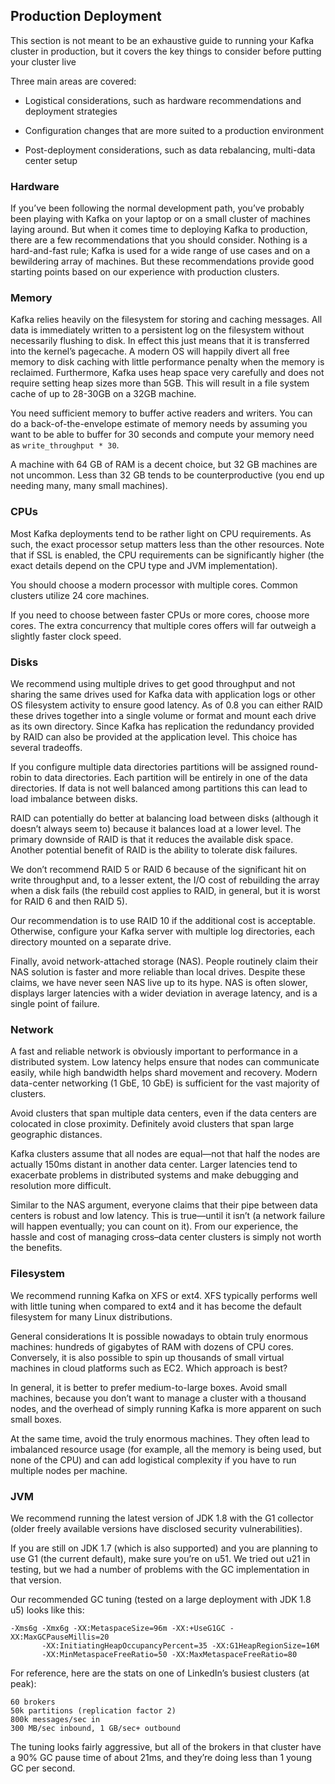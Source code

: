 ## Production Deployment

This section is not meant to be an exhaustive guide to running your Kafka cluster in production, but it covers the key things to consider before putting your cluster live

Three main areas are covered:

- Logistical considerations, such as hardware recommendations and deployment strategies

- Configuration changes that are more suited to a production environment

- Post-deployment considerations, such as data rebalancing, multi-data center setup

### Hardware

If you’ve been following the normal development path, you’ve probably been playing with Kafka on your laptop or on a small cluster of machines laying around. But when it comes time to deploying Kafka to production, there are a few recommendations that you should consider. Nothing is a hard-and-fast rule; Kafka is used for a wide range of use cases and on a bewildering array of machines. But these recommendations provide good starting points based on our experience with production clusters.

### Memory

Kafka relies heavily on the filesystem for storing and caching messages. All data is immediately written to a persistent log on the filesystem without necessarily flushing to disk. In effect this just means that it is transferred into the kernel’s pagecache. A modern OS will happily divert all free memory to disk caching with little performance penalty when the memory is reclaimed. Furthermore, Kafka uses heap space very carefully and does not require setting heap sizes more than 5GB. This will result in a file system cache of up to 28-30GB on a 32GB machine.

You need sufficient memory to buffer active readers and writers. You can do a back-of-the-envelope estimate of memory needs by assuming you want to be able to buffer for 30 seconds and compute your memory need as `write_throughput * 30`.

A machine with 64 GB of RAM is a decent choice, but 32 GB machines are not uncommon. Less than 32 GB tends to be counterproductive (you end up needing many, many small machines).


### CPUs

Most Kafka deployments tend to be rather light on CPU requirements. As such, the exact processor setup matters less than the other resources. Note that if SSL is enabled, the CPU requirements can be significantly higher (the exact details depend on the CPU type and JVM implementation).

You should choose a modern processor with multiple cores. Common clusters utilize 24 core machines.

If you need to choose between faster CPUs or more cores, choose more cores. The extra concurrency that multiple cores offers will far outweigh a slightly faster clock speed.

### Disks

We recommend using multiple drives to get good throughput and not sharing the same drives used for Kafka data with application logs or other OS filesystem activity to ensure good latency. As of 0.8 you can either RAID these drives together into a single volume or format and mount each drive as its own directory. Since Kafka has replication the redundancy provided by RAID can also be provided at the application level. This choice has several tradeoffs.

If you configure multiple data directories partitions will be assigned round-robin to data directories. Each partition will be entirely in one of the data directories. If data is not well balanced among partitions this can lead to load imbalance between disks.

RAID can potentially do better at balancing load between disks (although it doesn’t always seem to) because it balances load at a lower level. The primary downside of RAID is that it reduces the available disk space. Another potential benefit of RAID is the ability to tolerate disk failures.

We don’t recommend RAID 5 or RAID 6 because of the significant hit on write throughput and, to a lesser extent, the I/O cost of rebuilding the array when a disk fails (the rebuild cost applies to RAID, in general, but it is worst for RAID 6 and then RAID 5).

Our recommendation is to use RAID 10 if the additional cost is acceptable. Otherwise, configure your Kafka server with multiple log directories, each directory mounted on a separate drive.

Finally, avoid network-attached storage (NAS). People routinely claim their NAS solution is faster and more reliable than local drives. Despite these claims, we have never seen NAS live up to its hype. NAS is often slower, displays larger latencies with a wider deviation in average latency, and is a single point of failure.

### Network

A fast and reliable network is obviously important to performance in a distributed system. Low latency helps ensure that nodes can communicate easily, while high bandwidth helps shard movement and recovery. Modern data-center networking (1 GbE, 10 GbE) is sufficient for the vast majority of clusters.

Avoid clusters that span multiple data centers, even if the data centers are colocated in close proximity. Definitely avoid clusters that span large geographic distances.

Kafka clusters assume that all nodes are equal—not that half the nodes are actually 150ms distant in another data center. Larger latencies tend to exacerbate problems in distributed systems and make debugging and resolution more difficult.

Similar to the NAS argument, everyone claims that their pipe between data centers is robust and low latency. This is true—until it isn’t (a network failure will happen eventually; you can count on it). From our experience, the hassle and cost of managing cross–data center clusters is simply not worth the benefits.

### Filesystem

We recommend running Kafka on XFS or ext4. XFS typically performs well with little tuning when compared to ext4 and it has become the default filesystem for many Linux distributions.

General considerations
It is possible nowadays to obtain truly enormous machines: hundreds of gigabytes of RAM with dozens of CPU cores. Conversely, it is also possible to spin up thousands of small virtual machines in cloud platforms such as EC2. Which approach is best?

In general, it is better to prefer medium-to-large boxes. Avoid small machines, because you don’t want to manage a cluster with a thousand nodes, and the overhead of simply running Kafka is more apparent on such small boxes.

At the same time, avoid the truly enormous machines. They often lead to imbalanced resource usage (for example, all the memory is being used, but none of the CPU) and can add logistical complexity if you have to run multiple nodes per machine.

### JVM

We recommend running the latest version of JDK 1.8 with the G1 collector (older freely available versions have disclosed security vulnerabilities).

If you are still on JDK 1.7 (which is also supported) and you are planning to use G1 (the current default), make sure you’re on u51. We tried out u21 in testing, but we had a number of problems with the GC implementation in that version.

Our recommended GC tuning (tested on a large deployment with JDK 1.8 u5) looks like this:

	-Xms6g -Xmx6g -XX:MetaspaceSize=96m -XX:+UseG1GC -XX:MaxGCPauseMillis=20
		   -XX:InitiatingHeapOccupancyPercent=35 -XX:G1HeapRegionSize=16M
		   -XX:MinMetaspaceFreeRatio=50 -XX:MaxMetaspaceFreeRatio=80

For reference, here are the stats on one of LinkedIn’s busiest clusters (at peak):

	60 brokers
	50k partitions (replication factor 2)
	800k messages/sec in
	300 MB/sec inbound, 1 GB/sec+ outbound
	
The tuning looks fairly aggressive, but all of the brokers in that cluster have a 90% GC pause time of about 21ms, and they’re doing less than 1 young GC per second.